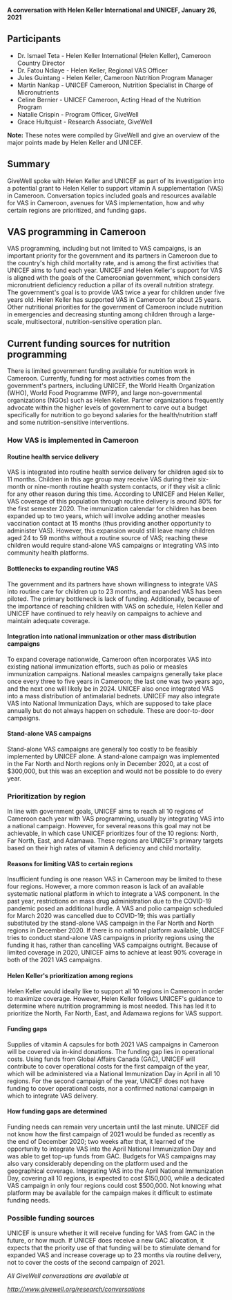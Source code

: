 **A conversation with Helen Keller International and UNICEF, January 26, 2021**

## Participants

* Dr. Ismael Teta - Helen Keller International (Helen Keller), Cameroon Country Director
* Dr. Fatou Ndiaye - Helen Keller, Regional VAS Officer
* Jules Guintang - Helen Keller, Cameroon Nutrition Program Manager
* Martin Nankap - UNICEF Cameroon, Nutrition Specialist in Charge of Micronutrients
* Celine Bernier - UNICEF Cameroon, Acting Head of the Nutrition Program
* Natalie Crispin - Program Officer, GiveWell
* Grace Hultquist - Research Associate, GiveWell

**Note:** These notes were compiled by GiveWell and give an overview of the major points made by Helen Keller and UNICEF.

## Summary

GiveWell spoke with Helen Keller and UNICEF as part of its investigation into a potential grant to Helen Keller to support vitamin A supplementation (VAS) in Cameroon. Conversation topics included goals and resources available for VAS in Cameroon, avenues for VAS implementation, how and why certain regions are prioritized, and funding gaps.

## VAS programming in Cameroon

VAS programming, including but not limited to VAS campaigns, is an important priority for the government and its partners in Cameroon due to the country's high child mortality rate, and is among the first activities that UNICEF aims to fund each year. UNICEF and Helen Keller's support for VAS is aligned with the goals of the Cameroonian government, which considers micronutrient deficiency reduction a pillar of its overall nutrition strategy. The government's goal is to provide VAS twice a year for children under five years old. Helen Keller has supported VAS in Cameroon for about 25 years. Other nutritional priorities for the government of Cameroon include nutrition in emergencies and decreasing stunting among children through a large-scale, multisectoral, nutrition-sensitive operation plan.

## Current funding sources for nutrition programming

There is limited government funding available for nutrition work in Cameroon. Currently, funding for most activities comes from the government's partners, including UNICEF, the World Health Organization (WHO), World Food Programme (WFP), and large non-governmental organizations (NGOs) such as Helen Keller. Partner organizations frequently advocate within the higher levels of government to carve out a budget specifically for nutrition to go beyond salaries for the health/nutrition staff and some nutrition-sensitive interventions.

### How VAS is implemented in Cameroon

#### Routine health service delivery

VAS is integrated into routine health service delivery for children aged six to 11 months. Children in this age group may receive VAS during their six-month or nine-month routine health system contacts, or if they visit a clinic for any other reason during this time. According to UNICEF and Helen Keller, VAS coverage of this population through routine delivery is around 80% for the first semester 2020. The immunization calendar for children has been expanded up to two years, which will involve adding another measles vaccination contact at 15 months (thus providing another opportunity to administer VAS). However, this expansion would still leave many children aged 24 to 59 months without a routine source of VAS; reaching these children would require stand-alone VAS campaigns or integrating VAS into community health platforms.

#### Bottlenecks to expanding routine VAS

The government and its partners have shown willingness to integrate VAS into routine care for children up to 23 months, and expanded VAS has been piloted. The primary bottleneck is lack of funding. Additionally, because of the importance of reaching children with VAS on schedule, Helen Keller and UNICEF have continued to rely heavily on campaigns to achieve and maintain adequate coverage.

#### Integration into national immunization or other mass distribution campaigns

To expand coverage nationwide, Cameroon often incorporates VAS into existing national immunization efforts, such as polio or measles immunization campaigns. National measles campaigns generally take place once every three to five years in Cameroon; the last one was two years ago, and the next one will likely be in 2024. UNICEF also once integrated VAS into a mass distribution of antimalarial bednets. UNICEF may also integrate VAS into National Immunization Days, which are supposed to take place annually but do not always happen on schedule. These are door-to-door campaigns.

#### Stand-alone VAS campaigns

Stand-alone VAS campaigns are generally too costly to be feasibly implemented by UNICEF alone. A stand-alone campaign was implemented in the Far North and North regions only in December 2020, at a cost of $300,000, but this was an exception and would not be possible to do every year.

### Prioritization by region

In line with government goals, UNICEF aims to reach all 10 regions of Cameroon each year with VAS programming, usually by integrating VAS into a national campaign. However, for several reasons this goal may not be achievable, in which case UNICEF prioritizes four of the 10 regions: North, Far North, East, and Adamawa. These regions are UNICEF's primary targets based on their high rates of vitamin A deficiency and child mortality.

#### Reasons for limiting VAS to certain regions

Insufficient funding is one reason VAS in Cameroon may be limited to these four regions. However, a more common reason is lack of an available systematic national platform in which to integrate a VAS component. In the past year, restrictions on mass drug administration due to the COVID-19 pandemic posed an additional hurdle. A VAS and polio campaign scheduled for March 2020 was cancelled due to COVID-19; this was partially substituted by the stand-alone VAS campaign in the Far North and North regions in December 2020. If there is no national platform available, UNICEF tries to conduct stand-alone VAS campaigns in priority regions using the funding it has, rather than cancelling VAS campaigns outright. Because of limited coverage in 2020, UNICEF aims to achieve at least 90% coverage in both of the 2021 VAS campaigns.

#### Helen Keller's prioritization among regions

Helen Keller would ideally like to support all 10 regions in Cameroon in order to maximize coverage. However, Helen Keller follows UNICEF's guidance to determine where nutrition programming is most needed. This has led it to prioritize the North, Far North, East, and Adamawa regions for VAS support.

#### Funding gaps

Supplies of vitamin A capsules for both 2021 VAS campaigns in Cameroon will be covered via in-kind donations. The funding gap lies in operational costs. Using funds from Global Affairs Canada (GAC), UNICEF will contribute to cover operational costs for the first campaign of the year, which will be administered via a National Immunization Day in April in all 10 regions. For the second campaign of the year, UNICEF does not have funding to cover operational costs, nor a confirmed national campaign in which to integrate VAS delivery.

#### How funding gaps are determined

Funding needs can remain very uncertain until the last minute. UNICEF did not know how the first campaign of 2021 would be funded as recently as the end of December 2020; two weeks after that, it learned of the opportunity to integrate VAS into the April National Immunization Day and was able to get top-up funds from GAC. Budgets for VAS campaigns may also vary considerably depending on the platform used and the geographical coverage. Integrating VAS into the April National Immunization Day, covering all 10 regions, is expected to cost $150,000, while a dedicated VAS campaign in only four regions could cost $500,000. Not knowing what platform may be available for the campaign makes it difficult to estimate funding needs.

### Possible funding sources

UNICEF is unsure whether it will receive funding for VAS from GAC in the future, or how much. If UNICEF does receive a new GAC allocation, it expects that the priority use of that funding will be to stimulate demand for expanded VAS and increase coverage up to 23 months via routine delivery, not to cover the costs of the second campaign of 2021.

_All GiveWell conversations are available at_

_http://www.givewell.org/research/conversations_